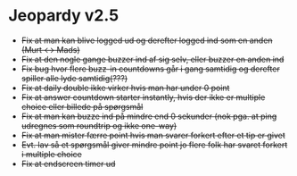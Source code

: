 # Jeopardy v2.5
- ~~Fix at man kan blive logged ud og derefter logged ind som en anden (Murt <-> Mads)~~
- ~~Fix at den nogle gange buzzer ind af sig selv, eller buzzer en anden ind~~
- ~~Fix bug hvor flere buzz-in countdowns går i gang samtidig og derefter spiller alle lyde samtidig(???)~~
- ~~Fix at daily double ikke virker hvis man har under 0 point~~
- ~~Fix at answer countdown starter instantly, hvis der ikke er multiple choice eller billede på spørgsmål~~
- ~~Fix at man kan buzze ind på mindre end 0 sekunder (nok pga. at ping udregnes som roundtrip og ikke one-way)~~
- ~~Fix at man mister færre point hvis man svarer forkert efter et tip er givet~~
- ~~Evt. lav så et spørgsmål giver mindre point jo flere folk har svaret forkert i multiple choice~~
- ~~Fix at endscreen timer ud~~